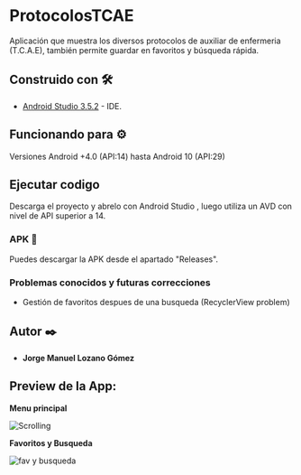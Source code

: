 # ProtocolosTCAE

Aplicación que muestra los diversos protocolos de auxiliar de enfermeria (T.C.A.E), también permite guardar en favoritos y búsqueda rápida.

## Construido con 🛠️

* [Android Studio 3.5.2](https://developer.android.com/studio) - IDE.

## Funcionando para ⚙️

Versiones Android +4.0 (API:14) hasta Android 10 (API:29)

## Ejecutar codigo

Descarga el proyecto y abrelo con Android Studio , luego utiliza un AVD con nivel de API superior a 14.

### APK 🔧

Puedes descargar la APK desde el apartado "Releases".

### Problemas conocidos y futuras correcciones
  * Gestión de favoritos despues de una busqueda (RecyclerView problem)

## Autor ✒️

* **Jorge Manuel Lozano Gómez**

## Preview de la App:

**Menu principal**

![Scrolling](http://g.recordit.co/G4SjS9XPBU.gif)

**Favoritos y Busqueda**

![fav y busqueda](http://g.recordit.co/cA0vGAbDKV.gif)
